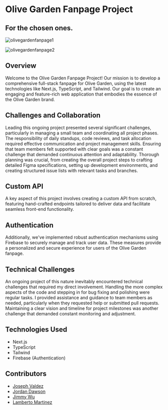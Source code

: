 # Olive Garden Fanpage Project
## For the chosen ones. 

![olivegardenfanpage1](https://josephvaldez.vercel.app/img/olive-garden-fanpage-1.887ae45e.gif)

![olivegardenfanpage2](https://josephvaldez.vercel.app/img/olive-garden-fanpage-2.b4a3441b.gif)

## Overview

Welcome to the Olive Garden Fanpage Project! Our mission is to develop a comprehensive full-stack fanpage for Olive Garden, using the latest technologies like Next.js, TypeScript, and Tailwind. Our goal is to create an engaging and feature-rich web application that embodies the essence of the Olive Garden brand.

## Challenges and Collaboration

Leading this ongoing project presented several significant challenges, particularly in managing a small team and coordinating all project phases. The responsibility of daily standups, code reviews, and task allocation required effective communication and project management skills. Ensuring that team members felt supported with clear goals was a constant challenge that demanded continuous attention and adaptability. Thorough planning was crucial, from creating the overall project steps to crafting detailed Figma specifications, setting up development environments, and creating structured issue lists with relevant tasks and branches.

## Custom API

A key aspect of this project involves creating a custom API from scratch, featuring hand-crafted endpoints tailored to deliver data and facilitate seamless front-end functionality.

## Authentication

Additionally, we've implemented robust authentication mechanisms using Firebase to securely manage and track user data. These measures provide a personalized and secure experience for users of the Olive Garden fanpage.

## Technical Challenges

An ongoing project of this nature inevitably encountered technical challenges that required my direct involvement. Handling the more complex aspects of the code and stepping in for bug fixing and polishing were regular tasks. I provided assistance and guidance to team members as needed, particularly when they requested help or submitted pull requests. Maintaining a clear vision and timeline for project milestones was another challenge that demanded constant monitoring and adjustment.

## Technologies Used

- Next.js
- TypeScript
- Tailwind
- Firebase (Authentication)

## Contributors

- [Joseph Valdez](https://github.com/joseph-w-valdez)
- [Jordan Dawson](https://github.com/JordanTDawson)
- [Jimmy Wu](https://github.com/jameswu49)
- [Lamberto Martinez](https://github.com/Lambpato)
